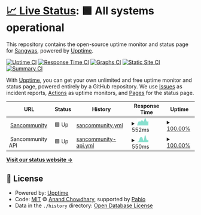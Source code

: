 # [📈 Live Status](https://Sangwas.github.io/upptime): <!--live status--> **🟩 All systems operational**

This repository contains the open-source uptime monitor and status page for [Sangwas](https://Sangwas.github.io/upptime), powered by [Upptime](https://github.com/upptime/upptime).

[![Uptime CI](https://github.com/Sangwas/upptime/workflows/Uptime%20CI/badge.svg)](https://github.com/Sangwas/upptime/actions?query=workflow%3A%22Uptime+CI%22)
[![Response Time CI](https://github.com/Sangwas/upptime/workflows/Response%20Time%20CI/badge.svg)](https://github.com/Sangwas/upptime/actions?query=workflow%3A%22Response+Time+CI%22)
[![Graphs CI](https://github.com/Sangwas/upptime/workflows/Graphs%20CI/badge.svg)](https://github.com/Sangwas/upptime/actions?query=workflow%3A%22Graphs+CI%22)
[![Static Site CI](https://github.com/Sangwas/upptime/workflows/Static%20Site%20CI/badge.svg)](https://github.com/Sangwas/upptime/actions?query=workflow%3A%22Static+Site+CI%22)
[![Summary CI](https://github.com/Sangwas/upptime/workflows/Summary%20CI/badge.svg)](https://github.com/Sangwas/upptime/actions?query=workflow%3A%22Summary+CI%22)

With [Upptime](https://upptime.js.org), you can get your own unlimited and free uptime monitor and status page, powered entirely by a GitHub repository. We use [Issues](https://github.com/Sangwas/upptime/issues) as incident reports, [Actions](https://github.com/Sangwas/upptime/actions) as uptime monitors, and [Pages](https://Sangwas.github.io/upptime) for the status page.

<!--start: status pages-->
<!-- This summary is generated by Upptime (https://github.com/upptime/upptime) -->
<!-- Do not edit this manually, your changes will be overwritten -->
<!-- prettier-ignore -->
| URL | Status | History | Response Time | Uptime |
| --- | ------ | ------- | ------------- | ------ |
| <img alt="" src="https://icons.duckduckgo.com/ip3/sancommunity.com.ico" height="13"> [Sancommunity](https://sancommunity.com) | 🟩 Up | [sancommunity.yml](https://github.com/Sangwas/upptime/commits/HEAD/history/sancommunity.yml) | <details><summary><img alt="Response time graph" src="./graphs/sancommunity/response-time-week.png" height="20"> 552ms</summary><br><a href="https://Sangwas.github.io/upptime/history/sancommunity"><img alt="Response time 512" src="https://img.shields.io/endpoint?url=https%3A%2F%2Fraw.githubusercontent.com%2FSangwas%2Fupptime%2FHEAD%2Fapi%2Fsancommunity%2Fresponse-time.json"></a><br><a href="https://Sangwas.github.io/upptime/history/sancommunity"><img alt="24-hour response time 523" src="https://img.shields.io/endpoint?url=https%3A%2F%2Fraw.githubusercontent.com%2FSangwas%2Fupptime%2FHEAD%2Fapi%2Fsancommunity%2Fresponse-time-day.json"></a><br><a href="https://Sangwas.github.io/upptime/history/sancommunity"><img alt="7-day response time 552" src="https://img.shields.io/endpoint?url=https%3A%2F%2Fraw.githubusercontent.com%2FSangwas%2Fupptime%2FHEAD%2Fapi%2Fsancommunity%2Fresponse-time-week.json"></a><br><a href="https://Sangwas.github.io/upptime/history/sancommunity"><img alt="30-day response time 512" src="https://img.shields.io/endpoint?url=https%3A%2F%2Fraw.githubusercontent.com%2FSangwas%2Fupptime%2FHEAD%2Fapi%2Fsancommunity%2Fresponse-time-month.json"></a><br><a href="https://Sangwas.github.io/upptime/history/sancommunity"><img alt="1-year response time 512" src="https://img.shields.io/endpoint?url=https%3A%2F%2Fraw.githubusercontent.com%2FSangwas%2Fupptime%2FHEAD%2Fapi%2Fsancommunity%2Fresponse-time-year.json"></a></details> | <details><summary><a href="https://Sangwas.github.io/upptime/history/sancommunity">100.00%</a></summary><a href="https://Sangwas.github.io/upptime/history/sancommunity"><img alt="All-time uptime 100.00%" src="https://img.shields.io/endpoint?url=https%3A%2F%2Fraw.githubusercontent.com%2FSangwas%2Fupptime%2FHEAD%2Fapi%2Fsancommunity%2Fuptime.json"></a><br><a href="https://Sangwas.github.io/upptime/history/sancommunity"><img alt="24-hour uptime 100.00%" src="https://img.shields.io/endpoint?url=https%3A%2F%2Fraw.githubusercontent.com%2FSangwas%2Fupptime%2FHEAD%2Fapi%2Fsancommunity%2Fuptime-day.json"></a><br><a href="https://Sangwas.github.io/upptime/history/sancommunity"><img alt="7-day uptime 100.00%" src="https://img.shields.io/endpoint?url=https%3A%2F%2Fraw.githubusercontent.com%2FSangwas%2Fupptime%2FHEAD%2Fapi%2Fsancommunity%2Fuptime-week.json"></a><br><a href="https://Sangwas.github.io/upptime/history/sancommunity"><img alt="30-day uptime 100.00%" src="https://img.shields.io/endpoint?url=https%3A%2F%2Fraw.githubusercontent.com%2FSangwas%2Fupptime%2FHEAD%2Fapi%2Fsancommunity%2Fuptime-month.json"></a><br><a href="https://Sangwas.github.io/upptime/history/sancommunity"><img alt="1-year uptime 100.00%" src="https://img.shields.io/endpoint?url=https%3A%2F%2Fraw.githubusercontent.com%2FSangwas%2Fupptime%2FHEAD%2Fapi%2Fsancommunity%2Fuptime-year.json"></a></details>
| <img alt="" src="https://icons.duckduckgo.com/ip3/null.ico" height="13"> Sancommunity API | 🟩 Up | [sancommunity-api.yml](https://github.com/Sangwas/upptime/commits/HEAD/history/sancommunity-api.yml) | <details><summary><img alt="Response time graph" src="./graphs/sancommunity-api/response-time-week.png" height="20"> 550ms</summary><br><a href="https://Sangwas.github.io/upptime/history/sancommunity-api"><img alt="Response time 2713" src="https://img.shields.io/endpoint?url=https%3A%2F%2Fraw.githubusercontent.com%2FSangwas%2Fupptime%2FHEAD%2Fapi%2Fsancommunity-api%2Fresponse-time.json"></a><br><a href="https://Sangwas.github.io/upptime/history/sancommunity-api"><img alt="24-hour response time 245" src="https://img.shields.io/endpoint?url=https%3A%2F%2Fraw.githubusercontent.com%2FSangwas%2Fupptime%2FHEAD%2Fapi%2Fsancommunity-api%2Fresponse-time-day.json"></a><br><a href="https://Sangwas.github.io/upptime/history/sancommunity-api"><img alt="7-day response time 550" src="https://img.shields.io/endpoint?url=https%3A%2F%2Fraw.githubusercontent.com%2FSangwas%2Fupptime%2FHEAD%2Fapi%2Fsancommunity-api%2Fresponse-time-week.json"></a><br><a href="https://Sangwas.github.io/upptime/history/sancommunity-api"><img alt="30-day response time 2713" src="https://img.shields.io/endpoint?url=https%3A%2F%2Fraw.githubusercontent.com%2FSangwas%2Fupptime%2FHEAD%2Fapi%2Fsancommunity-api%2Fresponse-time-month.json"></a><br><a href="https://Sangwas.github.io/upptime/history/sancommunity-api"><img alt="1-year response time 2713" src="https://img.shields.io/endpoint?url=https%3A%2F%2Fraw.githubusercontent.com%2FSangwas%2Fupptime%2FHEAD%2Fapi%2Fsancommunity-api%2Fresponse-time-year.json"></a></details> | <details><summary><a href="https://Sangwas.github.io/upptime/history/sancommunity-api">100.00%</a></summary><a href="https://Sangwas.github.io/upptime/history/sancommunity-api"><img alt="All-time uptime 100.00%" src="https://img.shields.io/endpoint?url=https%3A%2F%2Fraw.githubusercontent.com%2FSangwas%2Fupptime%2FHEAD%2Fapi%2Fsancommunity-api%2Fuptime.json"></a><br><a href="https://Sangwas.github.io/upptime/history/sancommunity-api"><img alt="24-hour uptime 100.00%" src="https://img.shields.io/endpoint?url=https%3A%2F%2Fraw.githubusercontent.com%2FSangwas%2Fupptime%2FHEAD%2Fapi%2Fsancommunity-api%2Fuptime-day.json"></a><br><a href="https://Sangwas.github.io/upptime/history/sancommunity-api"><img alt="7-day uptime 100.00%" src="https://img.shields.io/endpoint?url=https%3A%2F%2Fraw.githubusercontent.com%2FSangwas%2Fupptime%2FHEAD%2Fapi%2Fsancommunity-api%2Fuptime-week.json"></a><br><a href="https://Sangwas.github.io/upptime/history/sancommunity-api"><img alt="30-day uptime 100.00%" src="https://img.shields.io/endpoint?url=https%3A%2F%2Fraw.githubusercontent.com%2FSangwas%2Fupptime%2FHEAD%2Fapi%2Fsancommunity-api%2Fuptime-month.json"></a><br><a href="https://Sangwas.github.io/upptime/history/sancommunity-api"><img alt="1-year uptime 100.00%" src="https://img.shields.io/endpoint?url=https%3A%2F%2Fraw.githubusercontent.com%2FSangwas%2Fupptime%2FHEAD%2Fapi%2Fsancommunity-api%2Fuptime-year.json"></a></details>

<!--end: status pages-->

[**Visit our status website →**](https://Sangwas.github.io/upptime)

## 📄 License

- Powered by: [Upptime](https://github.com/upptime/upptime)
- Code: [MIT](./LICENSE) © [Anand Chowdhary](https://anandchowdhary.com), supported by [Pabio](https://pabio.com)
- Data in the `./history` directory: [Open Database License](https://opendatacommons.org/licenses/odbl/1-0/)
